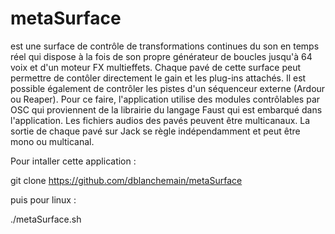 # metaSurface 
est une surface de contrôle de transformations continues du son en temps réel qui dispose à la fois de son propre générateur de boucles jusqu'à 64 voix et d'un moteur FX multieffets.
Chaque pavé de cette surface peut permettre de contôler directement le gain et les plug-ins attachés. Il est possible également de contrôler les pistes d'un séquenceur externe (Ardour ou Reaper). Pour ce faire, l'application utilise des modules contrôlables par OSC qui proviennent de la librairie du langage Faust qui est embarqué dans l'application.
Les fichiers audios des pavés peuvent être multicanaux. La sortie de chaque pavé sur Jack se règle indépendamment et peut être mono ou multicanal.

Pour intaller cette application :

git clone https://github.com/dblanchemain/metaSurface

puis pour linux :

./metaSurface.sh
